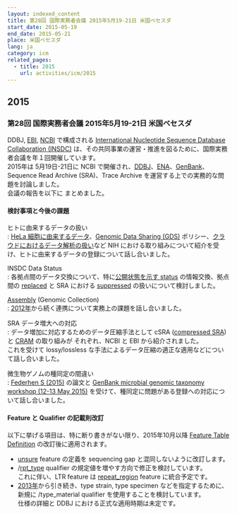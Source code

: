 ```yaml
---
layout: indexed_content
title: 第28回 国際実務者会議 2015年5月19-21日 米国ベセスダ
start_date: 2015-05-19
end_date: 2015-05-21
place: 米国ベセスダ
lang: ja
category: icm
related_pages:
  - title: 2015
    url: activities/icm/2015
---
```


## 2015 <a name="2015"></a>

### 第28回 国際実務者会議 2015年5月19-21日 米国ベセスダ

DDBJ, [EBI](https://www.ebi.ac.uk/),
[NCBI](https://www.ncbi.nlm.nih.gov/) で構成される [International
Nucleotide Sequence Database Collaboration
(INSDC)](http://www.insdc.org/)
は、その共同事業の運営・推進を図るために、国際実務者会議を年１回開催しています。  
2015年は 5月19日-21日に NCBI
で開催され、[DDBJ](/index.html)、[ENA](https://www.ebi.ac.uk/ena/)、[GenBank](https://www.ncbi.nlm.nih.gov/genbank/index.html)、Sequence
Read Archive (SRA)、Trace Archive
を運営する上での実務的な問題を討論しました。  
会議の報告を以下に まとめました。

#### 検討事項と今後の課題

ヒトに由来するデータの扱い  
:	[HeLa 細胞に由来するデータ](https://grants.nih.gov/grants/guide/notice-files/NOT-OD-14-080.html)、[Genomic
	Data Sharing (GDS)](http://gds.nih.gov/)
	ポリシー、[クラウドにおけるデータ解析の扱い](https://grants.nih.gov/grants/guide/notice-files/NOT-OD-15-086.html)など
	NIH
	における取り組みについて紹介を受け、ヒトに由来するデータの登録について話し合いました。

INSDC Data Status  
:	各拠点間のデータ交換について、特に[公開状態を示す
	status](/insdc-status-e.html) の情報交換、拠点間の
	[replaced](/insdc-status-e.html) と SRA における
	[suppressed](/insdc-status-e.html) の扱いについて検討しました。

[Assembly](https://www.ncbi.nlm.nih.gov/assembly/) (Genomic Collection)  
:	[2012年](/activities/icm-reports.html#2012)から続く連携について実務上の課題を話し合いました。

SRA データ増大への対応  
:	データ増加に対応するためのデータ圧縮手法として cSRA ([compressed
	SRA](https://ftp.ncbi.nlm.nih.gov/sra/doc/csra-fileformat.ppsx)) と
	[CRAM](https://www.ebi.ac.uk/ena/software/cram-toolkit) の取り組みが
	それぞれ、NCBI と EBI から紹介されました。  
	これを受けて lossy/lossless
	な手法によるデータ圧縮の適正な適用などについて話し合いました。

微生物ゲノムの種同定の間違い  
:	[Federhen S (2015)](https://nar.oxfordjournals.org/content/43/D1/D1086)
	の論文と [GenBank microbial genomic taxonomy workshop (12-13
	May 2015)](https://standardsingenomics.biomedcentral.com/articles/10.1186/s40793-016-0134-1)
	を受けて、種同定に問題がある登録への対応について話し合いました。

#### Feature と Qualifier の記載則改訂 <a name="2015-ft"></a>

以下に挙げる項目は、特に断り書きがない限り、2015年10月以降 [Feature
Table Definition](/ddbj/full_index.html) の改訂後に適用されます。

-   [unsure](/ddbj/features.html#unsure) feature の定義を sequencing gap
    と混同しないように改訂します。
-   /[rpt\_type](/ddbj/qualifiers.html#rpt_type) qualifier
    の規定値を増やす方向で修正を検討しています。  
    これに伴い、LTR feature は
    [repeat\_region](/ddbj/features.html#repeat_region) feature
    に統合予定です。
-   [2013年](/activities/icm-reports.html#2013)から引き続き、type
    strain, type specimen などを指定するために、新規に /type\_material
    qualifier を使用することを検討しています。  
    仕様の詳細と DDBJ における正式な適用時期は未定です。
